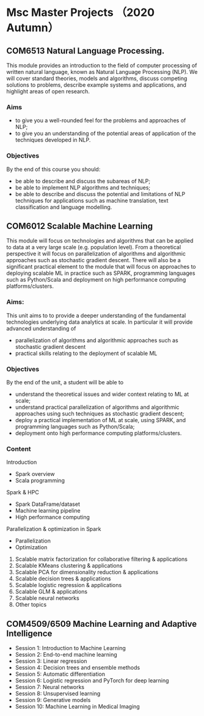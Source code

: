 # Msc Master Projects （2020 Autumn）

## COM6513 Natural Language Processing. 
This module provides an introduction to the field of computer processing of written natural language, known as Natural Language Processing (NLP). We will cover standard theories, models and algorithms, discuss competing solutions to problems, describe example systems and applications, and highlight areas of open research.

### Aims
- to give you a well-rounded feel for the problems and approaches of NLP;
- to give you an understanding of the potential areas of application of the techniques developed in NLP.

### Objectives
By the end of this course you should:
- be able to describe and discuss the subareas of NLP;
- be able to implement NLP algorithms and techniques;
- be able to describe and discuss the potential and limitations of NLP techniques for applications such as machine translation, text classification and language modelling.


## COM6012 Scalable Machine Learning
This module will focus on technologies and algorithms that can be applied to data at a very large scale (e.g. population level). From a theoretical perspective it will focus on parallelization of algorithms and algorithmic approaches such as stochastic gradient descent. There will also be a significant practical element to the module that will focus on approaches to deploying scalable ML in practice such as SPARK, programming languages such as Python/Scala and deployment on high performance computing platforms/clusters.

### Aims:
This unit aims to to provide a deeper understanding of the fundamental technologies underlying data analytics at scale. In particular it will provide advanced understanding of 
- parallelization of algorithms and algorithmic approaches such as stochastic gradient descent 
- practical skills relating to the deployment of scalable ML

### Objectives	
By the end of the unit, a student will be able to
- understand the theoretical issues and wider context relating to ML at scale;
- understand practical parallelization of algorithms and algorithmic approaches using such techniques as stochastic gradient descent;
- deploy a practical implementation of ML at scale, using SPARK, and programming languages such as Python/Scala;
- deployment onto high performance computing platforms/clusters.

### Content	
Introduction
- Spark overview
- Scala programming

Spark & HPC
- Spark DataFrame/dataset
- Machine learning pipeline
- High performance computing

Parallelization & optimization in Spark
- Parallelization
- Optimization

1. Scalable matrix factorization for collaborative filtering & applications
2. Scalable KMeans clustering & applications
3. Scalable PCA for dimensionality reduction & applications
4. Scalable decision trees & applications
5. Scalable logistic regression & applications
6. Scalable GLM & applications
7. Scalable neural networks
8. Other topics

## COM4509/6509 Machine Learning and Adaptive Intelligence 
* Session 1: Introduction to Machine Learning 
* Session 2: End-to-end machine learning
* Session 3: Linear regression
* Session 4: Decision trees and ensemble methods
* Session 5: Automatic differentiation
* Session 6: Logistic regression and PyTorch for deep learning
* Session 7: Neural networks
* Session 8: Unsupervised learning 
* Session 9: Generative models
* Session 10: Machine Learning in Medical Imaging
